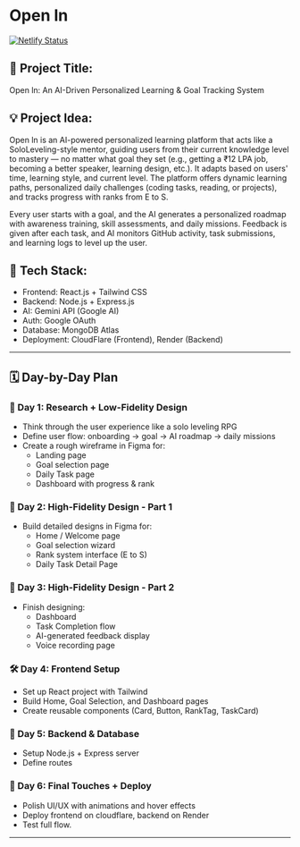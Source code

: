 # Open ln
[![Netlify Status](https://api.netlify.com/api/v1/badges/63308681-bf23-46f0-ba25-36449d2328a9/deploy-status)](https://app.netlify.com/sites/openln/deploys)
## 🎯 Project Title:
Open ln: An AI-Driven Personalized Learning & Goal Tracking System

## 💡 Project Idea:
Open ln is an AI-powered personalized learning platform that acts like a SoloLeveling-style mentor, guiding users from their current knowledge level to mastery — no matter what goal they set (e.g., getting a ₹12 LPA job, becoming a better speaker, learning design, etc.). It adapts based on users' time, learning style, and current level. The platform offers dynamic learning paths, personalized daily challenges (coding tasks, reading, or projects), and tracks progress with ranks from E to S.

Every user starts with a goal, and the AI generates a personalized roadmap with awareness training, skill assessments, and daily missions. Feedback is given after each task, and AI monitors GitHub activity, task submissions, and learning logs to level up the user.

## 🧩 Tech Stack:

- Frontend: React.js + Tailwind CSS
- Backend: Node.js + Express.js
- AI: Gemini API (Google AI)
- Auth: Google OAuth
- Database: MongoDB Atlas
- Deployment: CloudFlare (Frontend), Render (Backend)

---

## 🗓️ Day-by-Day Plan

### 🧠 Day 1: Research + Low-Fidelity Design
- Think through the user experience like a solo leveling RPG
- Define user flow: onboarding → goal → AI roadmap → daily missions
- Create a rough wireframe in Figma for:
  - Landing page
  - Goal selection page
  - Daily Task page
  - Dashboard with progress & rank

### 🎨 Day 2: High-Fidelity Design - Part 1
- Build detailed designs in Figma for:
  - Home / Welcome page
  - Goal selection wizard
  - Rank system interface (E to S)
  - Daily Task Detail Page

### 🎨 Day 3: High-Fidelity Design - Part 2
- Finish designing:
  - Dashboard
  - Task Completion flow
  - AI-generated feedback display
  - Voice recording page

### 🛠️ Day 4: Frontend Setup
- Set up React project with Tailwind
- Build Home, Goal Selection, and Dashboard pages
- Create reusable components (Card, Button, RankTag, TaskCard)


### 🧠 Day 5: Backend & Database
- Setup Node.js + Express server
- Define routes
  
### 🧼 Day 6: Final Touches + Deploy
- Polish UI/UX with animations and hover effects
- Deploy frontend on cloudflare, backend on Render
- Test full flow.
  
---
